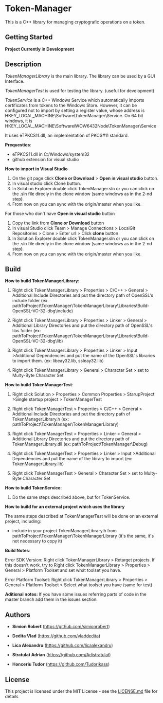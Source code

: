 # Token-Manager
This is a C++ library for managing cryptografic operations on a token. 

## Getting Started

**Project Currently in Development**

## Description

*TokenManagerLibrary* is the main library. The library can be used by a GUI Interface.

*TokenManagerTest* is used for testing the library. (useful for development)

*TokenService* is a C++ Windows Service which automatically imports certificates from tokens to the Windows Store. However, it can be configured not to import by setting a register value, whose address is HKEY_LOCAL_MACHINE\Software\TokenManager\Service. On 64 bit windows, it is HKEY_LOCAL_MACHINE\Software\WOW6432Node\TokenManager\Service

It uses eTPKCS11.dll, an implementation of PKCS#11 standard.

**Prequesties**:
- eTPKCS11.dll in C:/Windows/system32
- github extension for visual studio

**How to import in Visual Studio**
1. On the git page click **Clone or Download** > **Open in visual studio** button.
2. In visual studio click Clone button. 
3. In Solution Explorer double click TokenManager.sln or you can click on the .sln file direcly in the clone window (same windows as in the 2-nd step).
4. From now on you can sync with the origin/master when you like.

For those who don't have **Open in visual studio** button
1. Copy the link from  **Clone or Download** button
2. In visual Studio click Team > Manage Connections > LocalGit Repositories > Clone > Enter url > Click **clone** button
3. In Solution Explorer double click TokenManager.sln or you can click on the .sln file direcly in the clone window (same windows as in the 2-nd step).
4. From now on you can sync with the origin/master when you like.

## Build
**How to build TokenManagerLibrary**:
1. Right click TokenManagerLibrary > Properties > C/C++ > General > Additional Include Directories and put the directory path of OpenSSL's include folder (ex: pathToProject\TokenManager\TokenManagerLibrary\Libraries\Build-OpenSSL-VC-32-dbg\include)

3. Right click TokenManagerLibrary > Properties > Linker > General > Additional Library Directories and put the directory path of OpenSSL's libs folder (ex: pathToProject\TokenManager\TokenManagerLibrary\Libraries\Build-OpenSSL-VC-32-dbg\lib)

4. Right click TokenManagerLibrary > Properties > Linker > Input >Additional Dependencies and put the name of the OpenSSL's libraries to import them. (ex: libeay32.lib, ssleay32.lib)

5. Right click TokenManagerLibrary > General > Character Set > set to Multy-Byte Character Set

**How to build TokenManagerTest**:
1. Right click Solution > Properties > Common Properties > StarupProject >Single startup project > TokenManagerTest

2. Right click TokenManagerTest > Properties > C/C++ > General > Additional Include Directories and put the directory path of TokenManagerLibrary.h (ex: pathToProject\TokenManager\TokenManagerLibrary)

3. Right click TokenManagerTest > Properties > Linker > General > Additional Library Directories and put the directory path of TokenManagerLibrary.dll (ex: pathToProject\TokenManager\Debug)

4. Right click TokenManagerTest > Properties > Linker > Input >Additional Dependencies and put the name of the library to import 
(ex: TokenManagerLibrary.lib)

5. Right click TokenManagerTest > General > Character Set > set to Multy-Byte Character Set

**How to build TokenService**:
1. Do the same steps described above, but for TokenService.

**How to build for an external project which uses the library**

The same steps described at TokenManagerTest will be done on an external project, including:
- include in your project TokenManagerLibrary.h from pathToProject\TokenManager\TokenManagerLibrary (it's the same, it's not necessary to copy it)

**Build Notes**:

Error SDK Version: Right click TokenManagerLibrary > Retarget projects. 
If this doesn't work, try to  Right click TokenManagerLibrary > Properties > General > Platform Toolset and set what toolset you have.

Error Platform Toolset: Right click TokenManagerLibrary > Properties > General > Platform Toolset > Select what toolset you have (same for test)

**Aditional notes:**
If you have some issues referring parts of code in the master branch add them in the issues section.

## Authors

* **Simion Robert** (https://github.com/simionrobert)
* **Dedita Vlad** (https://github.com/vladdedita)
* **Lica Alexandru** (https://github.com/licaalexandru)
* **Stratulat Adrian** (https://github.com/Adistratulat)

* **Honceriu Tudor** (https://github.com/Tudorikass)

## License

This project is licensed under the MIT License - see the [LICENSE.md](LICENSE.md) file for details
